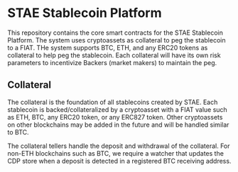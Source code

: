 <h1>STAE Stablecoin Platform</h1>	

This repository contains the core smart contracts for the STAE Stablecoin Platform. The system uses cryptoassets as collateral to peg the stablecoin to a FIAT. THe system supports BTC, ETH, and any ERC20 tokens as collateral to help peg the stablecoin. Each collateral will have its own risk parameters to incentivize Backers (market makers) to maintain the peg.

<h2>Collateral</h2>
  
  The collateral is the foundation of all stablecoins created by STAE. Each stablecoin is backed/collateralized by a cryptoasset with a FIAT value such as ETH, BTC, any ERC20 token, or any ERC827 token. Other cryptoassets on other blockchains may be added in the future and will be handled similar to BTC.
  
  The collateral tellers handle the deposit and withdrawal of the collateral. For non-ETH blockchains such as BTC, we require a watcher that updates the CDP store when a deposit is detected in a registered BTC receiving address.
